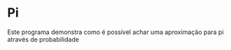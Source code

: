 # Pi
Este programa demonstra como é possível achar uma aproximação para pi através de probabilidade
